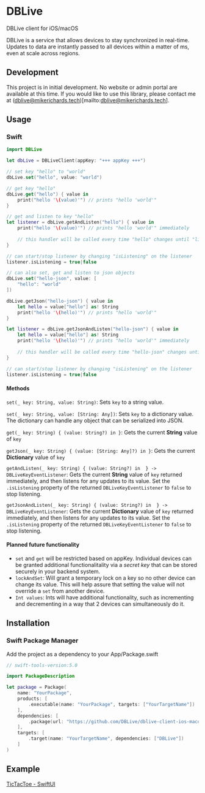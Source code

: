 # DBLive
DBLive client for iOS/macOS

DBLive is a service that allows devices to stay synchronized in real-time. Updates to data are instantly passed to all devices within a matter of ms, even at scale across regions.

## Development
This project is in initial development. No website or admin portal are available at this time. If you would like to use this library, please contact me at (dblive@mikerichards.tech)[mailto:dblive@mikerichards.tech].

## Usage

### Swift
```swift
import DBLive

let dbLive = DBLiveClient(appKey: "+++ appKey +++")

// set key "hello" to "world"
dbLive.set("hello", value: "world")

// get key "hello"
dbLive.get("hello") { value in
    print("hello '\(value)'") // prints "hello 'world'"
}

// get and listen to key "hello"
let listener = dbLive.getAndListen("hello") { value in
    print("hello '\(value)'") // prints "hello 'world'" immediately
    
    // this handler will be called every time "hello" changes until "listener.isListening" is false
}

// can start/stop listener by changing "isListening" on the listener
listener.isListening = true|false

// can also set, get and listen to json objects
dbLive.set("hello-json", value: [
    "hello": "world"
])

dbLive.getJson("hello-json") { value in
    let hello = value["hello"] as! String
    print("hello '\(hello)'") // prints "hello 'world'"
}

let listener = dbLive.getJsonAndListen("hello-json") { value in
    let hello = value["hello"] as! String
    print("hello '\(hello)'") // prints "hello 'world'" immediately
    
    // this handler will be called every time "hello-json" changes until "listener.isListening" is false
}

// can start/stop listener by changing "isListening" on the listener
listener.isListening = true|false
```

#### Methods
`set(_ key: String, value: String)`: Sets `key` to a string value.

`set(_ key: String, value: [String: Any])`: Sets `key` to a dictionary value. The dictionary can handle any object that can be serialized into JSON.

`get(_ key: String) { (value: String?) in
}`: Gets the current **String** value of `key`

`getJson(_ key: String) { (value: [String: Any]?) in
}`: Gets the current **Dictionary** value of `key`

`getAndListen(_ key: String) { (value: String?) in 
} -> DBLiveKeyEventListener`: Gets the current **String** value of `key` returned immediately, and then listens for any updates to its value. Set the `.isListening` property of the returned `DBLiveKeyEventListener` to `false` to stop listening.

`getJsonAndListen(_ key: String) { (value: String?) in 
} -> DBLiveKeyEventListener`: Gets the current **Dictionary** value of `key` returned immediately, and then listens for any updates to its value. Set the `.isListening` property of the returned `DBLiveKeyEventListener` to `false` to stop listening.

#### Planned future functionality
  * `set` and `get` will be restricted based on appKey. Individual devices can be granted additional functionalitality via a *secret key* that can be stored securely in your backend system.
  * `lockAndSet`: Will grant a temporary lock on a key so no other device can change its value. This will help assure that setting the value will not override a `set` from another device.
  * `Int values`: Ints will have additional functionality, such as incrementing and decrementing in a way that 2 devices can simultaneously do it.

## Installation

### Swift Package Manager
Add the project as a dependency to your App/Package.swift
```swift
// swift-tools-version:5.0

import PackageDescription

let package = Package(
    name: "YourPackage",
    products: [
        .executable(name: "YourPackage", targets: ["YourTargetName"])
    ],
    dependencies: [
        .package(url: "https://github.com/DBLive/dblive-client-ios-macos", .upToNextMinor(from: "0.0.1-alpha.11"))
    ],
    targets: [
        .target(name: "YourTargetName", dependencies: ["DBLive"])
    ]
)
```

## Example
[TicTacToe - SwiftUI](https://github.com/DBLive/dblive-ios-example-tictactoe-swiftui)
